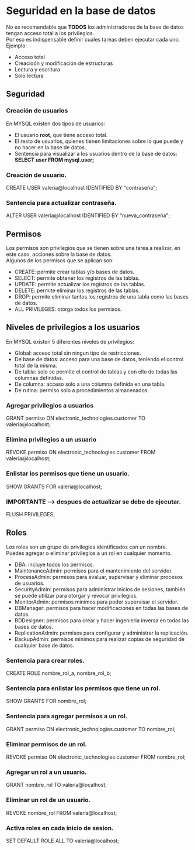 # Seguridad en la base de datos

No es recomendable que <b>TODOS</b> los administradores de la base de datos tengan acceso total a los privilegios.  
Por eso es indispensable definir cuales tareas deben ejecutar cada uno.  
Ejemplo:
- Acceso total
- Creacioón y modificación de estructuras
- Lectura y escritura
- Solo lectura

## Seguridad
### Creación de usuarios

En MYSQL existen dos tipos de usuarios:
- El usuario <b>root</b>, que tiene acceso total.
- El resto de usuarios, quienes tienen limitaciones sobre lo que puede y no hacer en la base de datos.
- Sentencia para visualizar a los usuarios dentro de la base de datos: <b>SELECT user FROM mysql.user;</b>

### Creación de usuario.
CREATE USER valeria@localhost IDENTIFIED BY "contraseña";

### Sentencia para actualizar contraseña.
ALTER USER valeria@localhost IDENTIFIED BY "nueva_contraseña";

## Permisos

Los permisos son privilegios que se tienen sobre una tarea a realizar, en este caso, acciones sobre la base de datos.  
Algunos de los permisos que se aplican son:
- CREATE: permite crear tablas y/o bases de datos.
- SELECT: permite obtener los registros de las tablas.
- UPDATE: permite actualizar los registros de las tablas.
- DELETE: permite eliminar los registros de las tablas.
- DROP: permite eliminar tantos los registros de una tabla como las bases de datos.
- ALL PRIVILEGES: otorga todos los permisos.

## Niveles de privilegios a los usuarios

En MYSQL existen 5 diferentes niveles de privilegios:
- Global: acceso total sin ningun tipo de restricciones.
- De base de datos: acceso para una base de datos, teniendo el control total de la misma.
- De tabla: solo se permite el control de tablas y con ello de todas las columnas definidas.
- De columna: acceso solo a una columna definida en una tabla.
- De rutina: permiso solo a procedimientos almacenados.

### Agregar privilegios a usuarios
GRANT permiso ON electronic_technologies.customer TO valeria@localhost;

### Elimina privilegios a un usuario
REVOKE permiso ON electronic_technologies.customer FROM valeria@localhost;

### Enlistar los permisos que tiene un usuario.
SHOW GRANTS FOR valeria@localhost;

### IMPORTANTE --> despues de actualizar se debe de ejecutar.
FLUSH PRIVILEGES;

## Roles

Los roles son un grupo de privilegios identificados con un nombre.   
Puedes agregar o eliminar privilegios a un rol en cualquier momento.

- DBA: incluye todos los permisos.
- MaintenanceAdmin: permisos para el mantenimiento del servidor.
- ProcessAdmin: permisos para evaluar, supervisar y eliminar procesos de usuarios.
- SecurityAdmin: permisos para administrar inicios de sesiones, también se puede utilizar para otorgar y revocar privilegios.
- MonitorAdmin: permisos minimos para poder supervisar el servidor.
- DBManager: permisos para hacer modificaciones en todas las bases de datos.
- BDDesigner: permisos para crear y hacer ingenieria inversa en todas las bases de datos.
- ReplicationAdmin: permisos para configurar y administrar la replicación.
- BackupAdmin: permisos minimos para realizar copias de seguridad de cualquier base de datos.

### Sentencia para crear roles.
CREATE ROLE nombre_rol_a, nombre_rol_b;

### Sentencia para enlistar los permisos que tiene un rol.
SHOW GRANTS FOR nombre_rol;

### Sentencia para agregar permisos a un rol.
GRANT permiso ON electronic_technologies.customer TO nombre_rol;

### Eliminar permisos de un rol.
REVOKE permiso ON electronic_technologies.customer FROM nombre_rol;

### Agregar un rol a un usuario.
GRANT nombre_rol TO valeria@localhost;

### Eliminar un rol de un usuario.
REVOKE nombre_rol FROM valeria@localhost;

### Activa roles en cada inicio de sesion.
SET DEFAULT ROLE ALL TO valeria@localhost;